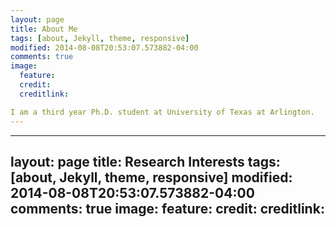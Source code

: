 ```yaml
---
layout: page
title: About Me
tags: [about, Jekyll, theme, responsive]
modified: 2014-08-08T20:53:07.573882-04:00
comments: true
image:
  feature: 
  credit:
  creditlink: 

I am a third year Ph.D. student at University of Texas at Arlington.
---
```


---
layout: page
title: Research Interests
tags: [about, Jekyll, theme, responsive]
modified: 2014-08-08T20:53:07.573882-04:00
comments: true
image:
  feature: 
  credit:
  creditlink: 
---

## 



